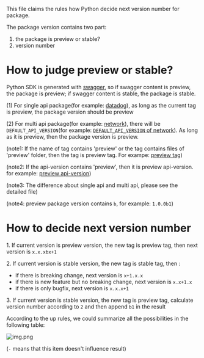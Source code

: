 This file claims the rules how Python decide next version number for package.

The package version contains two part:
1. the package is preview or stable?
2. version number

# How to judge preview or stable?
Python SDK is generated with [swagger](https://github.com/Azure/azure-rest-api-specs), so if swagger content is preview, 
the package is preview; if swagger content is stable, the package is stable.

(1) For single api package(for example: [datadog](https://github.com/Azure/azure-sdk-for-python/tree/main/sdk/datadog)),
 as long as the current tag is preview, the package version should be preview

(2) For multi api package(for example: [network](https://github.com/Azure/azure-sdk-for-python/tree/main/sdk/network/azure-mgmt-network)), 
there will be `DEFAULT_API_VERSION`(for example: [`DEFAULT_API_VERSION` of network](https://github.com/Azure/azure-sdk-for-python/blob/59709af16b7cd29a51d562137bc5bbfdf53f9327/sdk/network/azure-mgmt-network/azure/mgmt/network/_network_management_client.py#L60)). 
As long as it is preview, then the package version is preview.

(note1: If the name of tag contains 'preview' or the tag contains files of 'preview' folder, then the tag is preview tag. 
For exampe: [preview tag](https://github.com/Azure/azure-rest-api-specs/tree/main/specification/compute/resource-manager#tag-package-2021-06-01-preview))

(note2: If the api-version contains 'preview', then it is preview api-version. for example: [preview api-version](https://github.com/Azure/azure-rest-api-specs/blob/69eacf00a36d565d3220d5dd6f4a5293664f1ae9/specification/network/resource-manager/Microsoft.Network/preview/2015-05-01-preview/network.json#L6))

(note3: The difference about single api and multi api, please see the detailed file)

(note4: preview package version contains `b`, for example: `1.0.0b1`)

# How to decide next version number
1\. If current version is preview version, the new tag is preview tag, then next version is `x.x.xbx+1`

2\. If current version is stable version, the new tag is stable tag, then :
 * if there is breaking change, next version is `x+1.x.x`
 * if there is new feature but no breaking change, next version is `x.x+1.x`
 * if there is only bugfix, next version is `x.x.x+1`

3\. If current version is stable version, the new tag is preview tag, calculate version number according to `2` 
and then append `b1` in the result


According to the up rules, we could summarize all the possibilities in the following table:

![img.png](version_summary.png)

(`-` means that this item doesn't influence result)